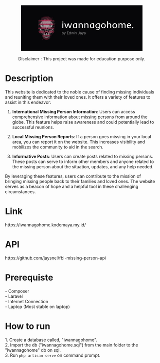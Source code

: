 <p align="center"><a href="https://iwannagohome.kodemaya.my.id" target="_blank"><img src="iwannagohome.png" width="400" alt="iwannagohome Logo"></a></p>
<p align="center">
Disclaimer : This project was made for education purpose only.
<h1>Description</h1>
This website is dedicated to the noble cause of finding missing individuals and reuniting them with their loved ones. It offers a variety of features to assist in this endeavor:

1. **International Missing Person Information**: Users can access comprehensive information about missing persons from around the globe. This feature helps raise awareness and could potentially lead to successful reunions.

2. **Local Missing Person Reports**: If a person goes missing in your local area, you can report it on the website. This increases visibility and mobilizes the community to aid in the search.

3. **Informative Posts**: Users can create posts related to missing persons. These posts can serve to inform other members and anyone related to the missing person about the situation, updates, and any help needed.

By leveraging these features, users can contribute to the mission of bringing missing people back to their families and loved ones. The website serves as a beacon of hope and a helpful tool in these challenging circumstances.

<h1>Link</h1>
https://iwannagohome.kodemaya.my.id/

<h1>API</h1>
https://github.com/jaysnel/fbi-missing-person-api

<h1>Prerequiste</h1>
- Composer <br>
- Laravel <br>
- Internet Connection <br>
- Laptop (Most stable on laptop) <br>

<h1>How to run</h1>
1. Create a database called, "iwannagohome". <br>
2. Import the db ("iwannagohome.sql") from the main folder to the "iwannagohome" db on sql. <br>
3. Run <code>php artisan serve</code> on command prompt. <br>


